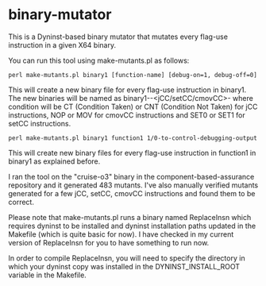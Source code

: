 # binary-mutator
This is a Dyninst-based binary mutator that mutates every flag-use instruction in a given X64 binary. 

You can run this tool using make-mutants.pl as follows:

    perl make-mutants.pl binary1 [function-name] [debug-on=1, debug-off=0]
    
This will create a new binary file for every flag-use instruction in binary1. The new binaries will be named as binary1-<flag-use-insn-address>-<jCC/setCC/cmovCC>-<condition> where condition will be CT (Condition Taken) or CNT (Condition Not Taken) for jCC instructions, NOP or MOV for cmovCC instructions and SET0 or SET1 for setCC instructions.

    perl make-mutants.pl binary1 function1 1/0-to-control-debugging-output

This will create new binary files for every flag-use instruction in function1 in binary1 as explained before.

I ran the tool on the "cruise-o3" binary in the component-based-assurance repository and it generated 483 mutants. I've also manually verified mutants generated for a few jCC, setCC, cmovCC instructions and found them to be correct.

Please note that make-mutants.pl runs a binary named ReplaceInsn which requires dyninst to be installed and dyninst installation paths updated in the Makefile (which is quite basic for now). I have checked in my current version of ReplaceInsn for you to have something to run now.

In order to compile ReplaceInsn, you will need to specify the directory in which your dyninst copy was installed in the DYNINST_INSTALL_ROOT variable in the Makefile.
